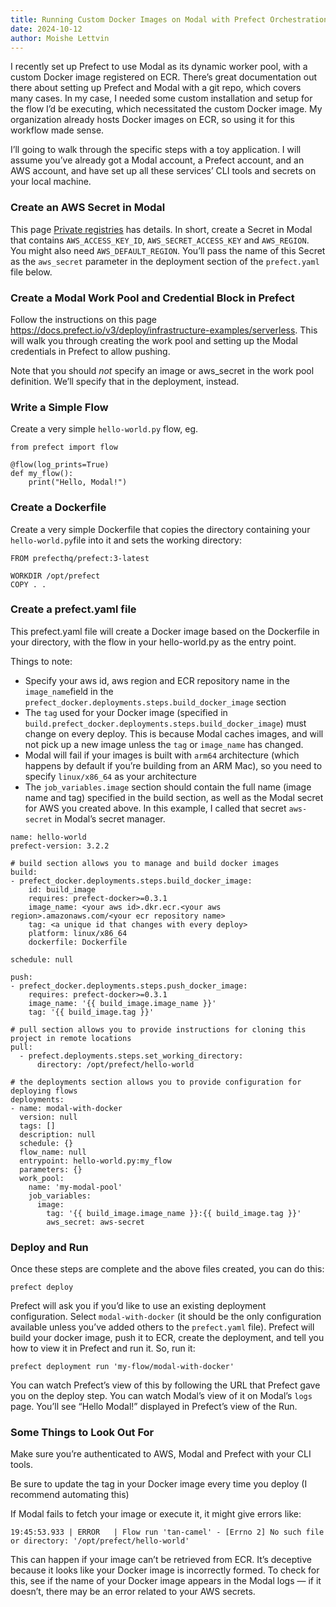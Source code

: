 ```yaml
---
title: Running Custom Docker Images on Modal with Prefect Orchestration
date: 2024-10-12
author: Moishe Lettvin
---
```


I recently set up Prefect to use Modal as its dynamic worker pool, with a custom Docker image registered on ECR. There’s great documentation out there about setting up Prefect and Modal with a git repo, which covers many cases. In my case, I needed some custom installation and setup for the flow I’d be executing, which necessitated the custom Docker image. My organization already hosts Docker images on ECR, so using it for this workflow made sense.

I’ll going to walk through the specific steps with a toy application. I will assume you’ve already got a Modal account, a Prefect account, and an AWS account, and have set up all these services’ CLI tools and secrets on your local machine.
### Create an AWS Secret in Modal
This page [Private registries](https://modal.com/docs/guide/private-registries) has details. In short, create a Secret in Modal that contains `AWS_ACCESS_KEY_ID`, `AWS_SECRET_ACCESS_KEY` and `AWS_REGION`. You might also need `AWS_DEFAULT_REGION`. You’ll pass the name of this Secret as the `aws_secret` parameter in the deployment section of the `prefect.yaml` file below.
### Create a Modal Work Pool and Credential Block in Prefect
Follow the instructions on this page https://docs.prefect.io/v3/deploy/infrastructure-examples/serverless. This will walk you through creating the work pool and setting up the Modal credentials in Prefect to allow pushing.

Note that you should *not* specify an image or aws_secret in the work pool definition. We’ll specify that in the deployment, instead.
### Write a Simple Flow
Create a very simple `hello-world.py` flow, eg.
```
from prefect import flow

@flow(log_prints=True)
def my_flow():
    print("Hello, Modal!")
```

### Create a Dockerfile
Create a very simple Dockerfile that copies the directory containing your `hello-world.py`file into it and sets the working directory:
```
FROM prefecthq/prefect:3-latest

WORKDIR /opt/prefect
COPY . .
```
### Create a prefect.yaml file
This prefect.yaml file will create a Docker image based on the Dockerfile in your directory, with the flow in your hello-world.py as the entry point.

Things to note:
* Specify your aws id, aws region and ECR repository name in the `image_name`field in the `prefect_docker.deployments.steps.build_docker_image` section
* The `tag` used for your Docker image (specified in `build.prefect_docker.deployments.steps.build_docker_image`) must change on every deploy. This is because Modal caches images, and will not pick up a new image unless the `tag` or `image_name` has changed.
* Modal will fail if your images is built with `arm64` architecture (which happens by default if you’re building from an ARM Mac), so you need to specify `linux/x86_64` as your architecture
* The `job_variables.image` section should contain the full name (image name and tag) specified in the build section, as well as the Modal secret for AWS you created above. In this example, I called that secret `aws-secret` in Modal’s secret manager.

```
name: hello-world
prefect-version: 3.2.2

# build section allows you to manage and build docker images
build:
- prefect_docker.deployments.steps.build_docker_image:
    id: build_image
    requires: prefect-docker>=0.3.1
    image_name: <your aws id>.dkr.ecr.<your aws region>.amazonaws.com/<your ecr repository name>
    tag: <a unique id that changes with every deploy>
    platform: linux/x86_64
    dockerfile: Dockerfile

schedule: null

push:
- prefect_docker.deployments.steps.push_docker_image:
    requires: prefect-docker>=0.3.1
    image_name: '{{ build_image.image_name }}'
    tag: '{{ build_image.tag }}'

# pull section allows you to provide instructions for cloning this project in remote locations
pull:
  - prefect.deployments.steps.set_working_directory:
      directory: /opt/prefect/hello-world

# the deployments section allows you to provide configuration for deploying flows
deployments:
- name: modal-with-docker
  version: null
  tags: []
  description: null
  schedule: {}
  flow_name: null
  entrypoint: hello-world.py:my_flow
  parameters: {}
  work_pool:
    name: 'my-modal-pool'
    job_variables:
      image:
        tag: '{{ build_image.image_name }}:{{ build_image.tag }}'
        aws_secret: aws-secret
```

### Deploy and Run
Once these steps are complete and the above files created, you can do this:

```
prefect deploy
```

Prefect will ask you if you’d like to use an existing deployment configuration. Select `modal-with-docker` (it should be the only configuration available unless you’ve added others to the `prefect.yaml` file). Prefect will build your docker image, push it to ECR, create the deployment, and tell you how to view it in Prefect and run it.
So, run it:

```
prefect deployment run 'my-flow/modal-with-docker'
```

You can watch Prefect’s view of this by following the URL that Prefect gave you on the deploy step. You can watch Modal’s view of it on Modal’s `logs` page. You’ll see “Hello Modal!” displayed in Prefect’s view of the Run.

### Some Things to Look Out For
Make sure you’re authenticated to AWS, Modal and Prefect with your CLI tools.

Be sure to update the tag in your Docker image every time you deploy (I recommend automating this)

If Modal fails to fetch your image or execute it, it might give errors like:

````
19:45:53.933 | ERROR   | Flow run 'tan-camel' - [Errno 2] No such file or directory: '/opt/prefect/hello-world'
````

This can happen if your image can’t be retrieved from ECR. It’s deceptive because it looks like your Docker image is incorrectly formed. To check for this, see if the name of your Docker image appears in the Modal logs — if it doesn’t, there may be an error related to your AWS secrets.
